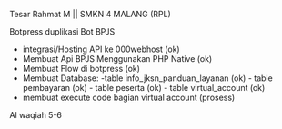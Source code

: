 
Tesar Rahmat M || SMKN 4 MALANG (RPL)

Botpress duplikasi Bot BPJS

- integrasi/Hosting API ke 000webhost (ok)
- Membuat Api BPJS Menggunakan PHP Native (ok)
- Membuat Flow di botpress (ok)
- Membuat Database:
        -table info_jksn_panduan_layanan (ok)
        - table pembayaran (ok)
        - table peserta (ok)
        - table virtual_account (ok)
- membuat execute code bagian virtual account (prosess)


Al waqiah 5-6